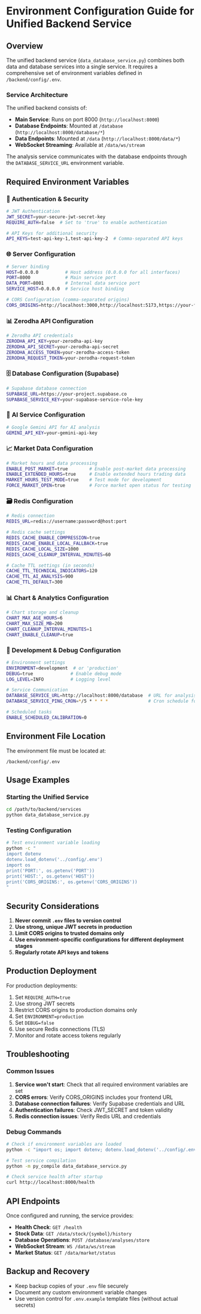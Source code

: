 # Environment Configuration Guide for Unified Backend Service

## Overview
The unified backend service (`data_database_service.py`) combines both data and database services into a single service. It requires a comprehensive set of environment variables defined in `/backend/config/.env`.

### Service Architecture
The unified backend consists of:
- **Main Service**: Runs on port 8000 (`http://localhost:8000`)
- **Database Endpoints**: Mounted at `/database` (`http://localhost:8000/database/*`)
- **Data Endpoints**: Mounted at `/data` (`http://localhost:8000/data/*`)
- **WebSocket Streaming**: Available at `/data/ws/stream`

The analysis service communicates with the database endpoints through the `DATABASE_SERVICE_URL` environment variable.

## Required Environment Variables

### 🔐 **Authentication & Security**
```bash
# JWT Authentication
JWT_SECRET=your-secure-jwt-secret-key
REQUIRE_AUTH=false  # Set to 'true' to enable authentication

# API Keys for additional security
API_KEYS=test-api-key-1,test-api-key-2  # Comma-separated API keys
```

### 🌐 **Server Configuration**
```bash
# Server binding
HOST=0.0.0.0          # Host address (0.0.0.0 for all interfaces)
PORT=8000             # Main service port
DATA_PORT=8001        # Internal data service port
SERVICE_HOST=0.0.0.0  # Service host binding

# CORS Configuration (comma-separated origins)
CORS_ORIGINS=http://localhost:3000,http://localhost:5173,https://your-frontend-domain.com
```

### 📊 **Zerodha API Configuration**
```bash
# Zerodha API credentials
ZERODHA_API_KEY=your-zerodha-api-key
ZERODHA_API_SECRET=your-zerodha-api-secret
ZERODHA_ACCESS_TOKEN=your-zerodha-access-token
ZERODHA_REQUEST_TOKEN=your-zerodha-request-token
```

### 🗄️ **Database Configuration (Supabase)**
```bash
# Supabase database connection
SUPABASE_URL=https://your-project.supabase.co
SUPABASE_SERVICE_KEY=your-supabase-service-role-key
```

### 🤖 **AI Service Configuration**
```bash
# Google Gemini API for AI analysis
GEMINI_API_KEY=your-gemini-api-key
```

### 📈 **Market Data Configuration**
```bash
# Market hours and data processing
ENABLE_POST_MARKET=true        # Enable post-market data processing
ENABLE_EXTENDED_HOURS=true     # Enable extended hours trading data
MARKET_HOURS_TEST_MODE=true    # Test mode for development
FORCE_MARKET_OPEN=true         # Force market open status for testing
```

### 🗃️ **Redis Configuration**
```bash
# Redis connection
REDIS_URL=redis://username:password@host:port

# Redis cache settings
REDIS_CACHE_ENABLE_COMPRESSION=true
REDIS_CACHE_ENABLE_LOCAL_FALLBACK=true
REDIS_CACHE_LOCAL_SIZE=1000
REDIS_CACHE_CLEANUP_INTERVAL_MINUTES=60

# Cache TTL settings (in seconds)
CACHE_TTL_TECHNICAL_INDICATORS=120
CACHE_TTL_AI_ANALYSIS=900
CACHE_TTL_DEFAULT=300
```

### 📊 **Chart & Analytics Configuration**
```bash
# Chart storage and cleanup
CHART_MAX_AGE_HOURS=6
CHART_MAX_SIZE_MB=200
CHART_CLEANUP_INTERVAL_MINUTES=1
CHART_ENABLE_CLEANUP=true
```

### 🔧 **Development & Debug Configuration**
```bash
# Environment settings
ENVIRONMENT=development  # or 'production'
DEBUG=true              # Enable debug mode
LOG_LEVEL=INFO          # Logging level

# Service Communication
DATABASE_SERVICE_URL=http://localhost:8000/database  # URL for analysis service to reach database endpoints
DATABASE_SERVICE_PING_CRON=*/5 * * * *               # Cron schedule for database health checks

# Scheduled tasks
ENABLE_SCHEDULED_CALIBRATION=0
```

## Environment File Location

The environment file must be located at:
```
/backend/config/.env
```

## Usage Examples

### Starting the Unified Service
```bash
cd /path/to/backend/services
python data_database_service.py
```

### Testing Configuration
```bash
# Test environment variable loading
python -c "
import dotenv
dotenv.load_dotenv('../config/.env')
import os
print('PORT:', os.getenv('PORT'))
print('HOST:', os.getenv('HOST'))
print('CORS_ORIGINS:', os.getenv('CORS_ORIGINS'))
"
```

## Security Considerations

1. **Never commit `.env` files to version control**
2. **Use strong, unique JWT secrets in production**
3. **Limit CORS origins to trusted domains only**
4. **Use environment-specific configurations for different deployment stages**
5. **Regularly rotate API keys and tokens**

## Production Deployment

For production deployments:

1. Set `REQUIRE_AUTH=true`
2. Use strong JWT secrets
3. Restrict CORS origins to production domains only
4. Set `ENVIRONMENT=production`
5. Set `DEBUG=false`
6. Use secure Redis connections (TLS)
7. Monitor and rotate access tokens regularly

## Troubleshooting

### Common Issues

1. **Service won't start**: Check that all required environment variables are set
2. **CORS errors**: Verify CORS_ORIGINS includes your frontend URL
3. **Database connection failures**: Verify Supabase credentials and URL
4. **Authentication failures**: Check JWT_SECRET and token validity
5. **Redis connection issues**: Verify Redis URL and credentials

### Debug Commands

```bash
# Check if environment variables are loaded
python -c "import os; import dotenv; dotenv.load_dotenv('../config/.env'); print('PORT:', os.getenv('PORT'))"

# Test service compilation
python -m py_compile data_database_service.py

# Check service health after startup
curl http://localhost:8000/health
```

## API Endpoints

Once configured and running, the service provides:

- **Health Check**: `GET /health`
- **Stock Data**: `GET /data/stock/{symbol}/history`
- **Database Operations**: `POST /database/analyses/store`
- **WebSocket Stream**: `WS /data/ws/stream`
- **Market Status**: `GET /data/market/status`

## Backup and Recovery

- Keep backup copies of your `.env` file securely
- Document any custom environment variable changes
- Use version control for `.env.example` template files (without actual secrets)